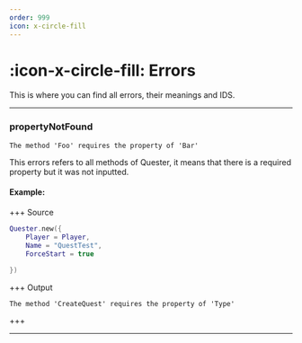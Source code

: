 ```yaml
---
order: 999
icon: x-circle-fill
---
```

# :icon-x-circle-fill: Errors

This is where you can find all errors, their meanings and IDS.

---

### propertyNotFound
```
The method 'Foo' requires the property of 'Bar'
```

This errors refers to all methods of Quester, it means that there is a required property but it was not inputted.

#### Example:
+++ Source
```lua
Quester.new({
    Player = Player,
    Name = "QuestTest",
    ForceStart = true
    
})
```
+++ Output
```
The method 'CreateQuest' requires the property of 'Type'
```
+++

---

